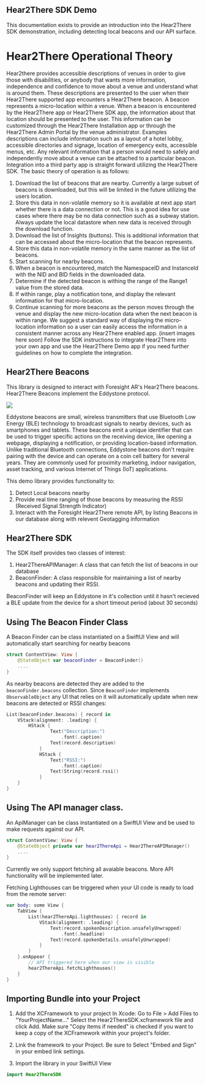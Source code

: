 ## Hear2There SDK Demo

This documentation exists to provide an introduction into the Hear2There SDK demonstration, including detecting local beacons and our API surface. 

# Hear2There Operational Theory
Hear2there provides accessible descriptions of venues in order to give those with
disabilities, or anybody that wants more information, independence and confidence to
move about a venue and understand what is around them.
These descriptions are presented to the user when their Hear2There supported app
encounters a Hear2There beacon. A beacon represents a micro-location within a venue.
When a beacon is encountered by the Hear2There app or Hear2There SDK app, the
information about that location should be presented to the user. This information can be
customized through the Hear2There Installation app or through the Hear2There Admin
Portal by the venue administrator. Examples descriptions can include information such as
a layout of a hotel lobby, accessible directories and signage, location of emergency exits,
accessible menus, etc. Any relevant information that a person would need to safely and
independently move about a venue can be attached to a particular beacon.
Integration into a third party app is straight forward utilizing the Hear2There SDK. The basic
theory of operation is as follows:

1. Download the list of beacons that are nearby. Currently a large subset of
beacons is downloaded, but this will be limited in the future utilizing the
users location.
2. Store this data in non-volatile memory so it is available at next app start
whether there is a data connection or not. This is a good idea for use cases
where there may be no data connection such as a subway station. Always
update the local datastore when new data is received through the download
function.
3. Download the list of Insights (buttons). This is additional information that
can be accessed about the micro-location that the beacon represents.
4. Store this data in non-volatile memory in the same manner as the list of
beacons.
5. Start scanning for nearby beacons.
6. When a beacon is encountered, match the NamespaceID and InstanceId
with the NID and BID fields in the downloaded data.
7. Determine if the detected beacon is withing the range of the Range1 value
from the stored data.
8. If within range, play a notification tone, and display the relevant information
for that micro-location.
9. Continue scanning for more beacons as the person moves through the venue
and display the new micro-location data when the next beacon is within
range.
We suggest a standard way of displaying the micro-location information so a user can
easily access the information in a consistent manner across any Hear2There enabled app.
(insert images here soon)
Follow the SDK instructions to integrate Hear2There into your own app and use the
Hear2There Demo app if you need further guidelines on how to complete the integration.
## Hear2There Beacons
This library is designed to interact with Foresight AR's Hear2There beacons. Hear2There Beacons implement the Eddystone protocol.

![](https://shop.foresightar.com/cdn/shop/files/mbm02cl_480x480.png?v=1692502982)

Eddystone beacons are small, wireless transmitters that use Bluetooth Low Energy (BLE) technology to broadcast signals to nearby devices, such as smartphones and tablets. These beacons emit a unique identifier that can be used to trigger specific actions on the receiving device, like opening a webpage, displaying a notification, or providing location-based information. Unlike traditional Bluetooth connections, Eddystone beacons don't require pairing with the device and can operate on a coin cell battery for several years. They are commonly used for proximity marketing, indoor navigation, asset tracking, and various Internet of Things (IoT) applications.


This demo library provides functionality to:

1) Detect Local beacons nearby
2) Provide real time ranging of those beacons by measuring the RSSI (Received Signal Strength Indicator)
3) Interact with the Foresight Hear2There remote API, by listing Beacons in our database along with relevent Geotagging information


## Hear2There SDK
The SDK itself provides two classes of interest:
1) Hear2ThereAPIManager: A class that can fetch the list of beacons in our database
2) BeaconFinder: A class responsible for maintaining a list of nearby beacons and updating their RSSI.

BeaconFinder will keep an Eddystone in it's collection until it hasn't recieved a BLE update from the device for a short timeout period (about 30 seconds)


## Using The Beacon Finder Class
A Beacon Finder can be class instantiated on a SwiftUI View and will automatically start searching for nearby beacons

```swift
struct ContentView: View {
    @StateObject var beaconFinder = BeaconFinder()
    ....
}
```

As nearby beacons are detected they are added to the `beaconFinder.beacons` collection. Since `BeaconFinder` implements `ObservableObject` any UI that relies on it will automatically update when new beacons are detected or RSSI changes:

```swift
List(beaconFinder.beacons) { record in
    VStack(alignment: .leading) {
        HStack {
                Text("Description:")
                    .font(.caption)
                Text(record.description)
            }
            HStack {
                Text("RSSI:")
                    .font(.caption)
                Text(String(record.rssi))
            }
    }
}
```

## Using The API manager class. 
An ApiManager can be class instantiated on a SwiftUI View and be used to make requests against our API. 

```swift
struct ContentView: View {
    @StateObject private var hear2ThereApi = Hear2ThereAPIManager()
    ....
}
```

Currently we only support fetching all avaiable beacons. More API functionality will be implemented later.


Fetching Lighthouses can be triggered when your UI code is ready to load from the remote server:

```swift
var body: some View {
    TabView {
        List(hear2ThereApi.lighthouses) { record in
            VStack(alignment: .leading) {
                Text(record.spokenDescription.unsafelyUnwrapped)
                    .font(.headline)
                Text(record.spokenDetails.unsafelyUnwrapped)
            }
        }
    }.onAppear {
        // API triggered here when our view is visible
        hear2ThereApi.fetchLighthouses()
    }
}
```


## Importing Bundle into your Project
1. Add the XCFramework to your project
    In Xcode:
    Go to File > Add Files to "YourProjectName..."
    Select the Hear2ThereSDK.xcframework file and click Add.
    Make sure "Copy items if needed" is checked if you want to keep a copy of the XCFramework within your project's folder.

2. Link the framework to your Project. Be sure to Select "Embed and Sign" in your embed link settings.

3. Import the library in your SwiftUI View
```swift
import Hear2ThereSDK
```